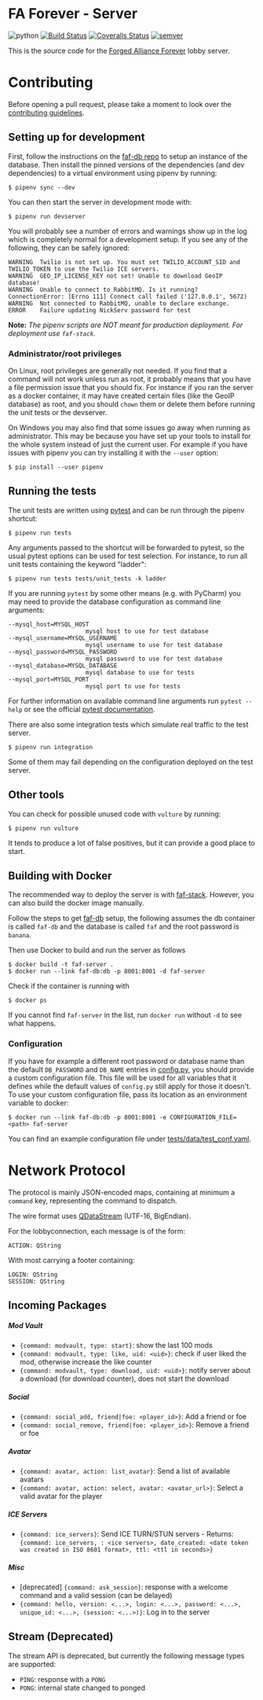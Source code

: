 # FA Forever - Server
![python](https://img.shields.io/badge/python-3.7-blue)
[![Build Status](https://travis-ci.org/FAForever/server.svg?branch=develop)](https://travis-ci.org/FAForever/server)
[![Coveralls Status](https://img.shields.io/coveralls/FAForever/server/develop.svg)](https://coveralls.io/github/FAForever/server)
[![semver](https://img.shields.io/badge/license-GPLv3-blue)](license.txt)

This is the source code for the
[Forged Alliance Forever](https://www.faforever.com/) lobby server.

# Contributing

Before opening a pull request, please take a moment to look over the
[contributing guidelines](CONTRIBUTING.md).

## Setting up for development

First, follow the instructions on the [faf-db repo](https://github.com/FAForever/db)
to setup an instance of the database. Then install the pinned versions of the
dependencies (and dev dependencies) to a virtual environment using pipenv by
running:

    $ pipenv sync --dev

You can then start the server in development mode with:

    $ pipenv run devserver

You will probably see a number of errors and warnings show up in the log which
is completely normal for a development setup. If you see any of the following,
they can be safely ignored:

    WARNING  Twilio is not set up. You must set TWILIO_ACCOUNT_SID and TWILIO_TOKEN to use the Twilio ICE servers.
    WARNING  GEO_IP_LICENSE_KEY not set! Unable to download GeoIP database!
    WARNING  Unable to connect to RabbitMQ. Is it running?
    ConnectionError: [Errno 111] Connect call failed ('127.0.0.1', 5672)
    WARNING  Not connected to RabbitMQ, unable to declare exchange.
    ERROR    Failure updating NickServ password for test

**Note:** *The pipenv scripts are NOT meant for production deployment. For
deployment use `faf-stack`.*

### Administrator/root privileges

On Linux, root privileges are generally not needed. If you find that a command
will not work unless run as root, it probably means that you have a file
permission issue that you should fix. For instance if you ran the server as a
docker container, it may have created certain files (like the GeoIP database) as
root, and you should `chown` them or delete them before running the unit tests
or the devserver.

On Windows you may also find that some issues go away when running as
administrator. This may be because you have set up your tools to install for the
whole system instead of just the current user. For example if you have issues
with pipenv you can try installing it with the `--user` option:

    $ pip install --user pipenv

## Running the tests

The unit tests are written using [pytest](https://docs.pytest.org/en/latest) and
can be run through the pipenv shortcut:

    $ pipenv run tests

Any arguments passed to the shortcut will be forwarded to pytest, so the usual
pytest options can be used for test selection. For instance, to run all unit
tests containing the keyword "ladder":

    $ pipenv run tests tests/unit_tests -k ladder

If you are running `pytest` by some other means (e.g. with PyCharm) you may need
to provide the database configuration as command line arguments:

    --mysql_host=MYSQL_HOST
                          mysql host to use for test database
    --mysql_username=MYSQL_USERNAME
                          mysql username to use for test database
    --mysql_password=MYSQL_PASSWORD
                          mysql password to use for test database
    --mysql_database=MYSQL_DATABASE
                          mysql database to use for tests
    --mysql_port=MYSQL_PORT
                          mysql port to use for tests

For further information on available command line arguments run `pytest --help`
or see the official
[pytest documentation](https://docs.pytest.org/en/latest/usage.html).

There are also some integration tests which simulate real traffic to the test
server.

    $ pipenv run integration

Some of them may fail depending on the configuration deployed on the test
server.

## Other tools

You can check for possible unused code with `vulture` by running:

    $ pipenv run vulture

It tends to produce a lot of false positives, but it can provide a good place
to start.

## Building with Docker

The recommended way to deploy the server is with
[faf-stack](https://github.com/FAForever/faf-stack). However, you can also
build the docker image manually.

Follow the steps to get [faf-db](https://github.com/FAForever/db) setup, the
following assumes the db container is called `faf-db` and the database is called
`faf` and the root password is `banana`.

Then use Docker to build and run the server as follows

    $ docker build -t faf-server .
    $ docker run --link faf-db:db -p 8001:8001 -d faf-server

Check if the container is running with

    $ docker ps

If you cannot find `faf-server` in the list, run `docker run` without `-d` to
see what happens.

### Configuration

If you have for example a different root password or database name than the default
`DB_PASSWORD` and `DB_NAME` entries in
[config.py](https://github.com/FAForever/server/blob/develop/server/config.py),
you should provide a custom configuration file.
This file will be used for all variables that it defines
while the default values of `config.py` still apply for those it doesn't.
To use your custom configuration file, pass its location as an environment
variable to docker:

    $ docker run --link faf-db:db -p 8001:8001 -e CONFIGURATION_FILE=<path> faf-server

You can find an example configuration file under
[tests/data/test_conf.yaml](https://github.com/FAForever/server/blob/develop/tests/data/test_conf.yaml).

# Network Protocol

The protocol is mainly JSON-encoded maps, containing at minimum a `command` key,
representing the command to dispatch.

The wire format uses [QDataStream](http://doc.qt.io/qt-5/qdatastream.html) (UTF-16, BigEndian).

For the lobbyconnection, each message is of the form:

    ACTION: QString

With most carrying a footer containing:

    LOGIN: QString
    SESSION: QString

## Incoming Packages

##### Mod Vault

* `{command: modvault, type: start}`: show the last 100 mods
* `{command: modvault, type: like, uid: <uid>}`: check if user liked the mod, otherwise increase the like counter
* `{command: modvault, type: download, uid: <uid>}`: notify server about a download (for download counter), does not start the download

##### Social
* `{command: social_add, friend|foe: <player_id>}`: Add a friend or foe
* `{command: social_remove, friend|foe: <player_id>}`: Remove a friend or foe

##### Avatar
* `{command: avatar, action: list_avatar}`: Send a list of available avatars
* `{command: avatar, action: select, avatar: <avatar_url>}`: Select a valid avatar for the player

##### ICE Servers

* `{command: ice_servers}`: Send ICE TURN/STUN servers - Returns: `{command: ice_servers, : <ice servers>, date_created: <date token was created in ISO 8601 format>, ttl: <ttl in seconds>}`

##### Misc

* [deprecated] `{command: ask_session}`: response with a welcome command and a valid session (can be delayed)
* `{command: hello, version: <...>, login: <...>, password: <...>, unique_id: <...>, (session: <...>)}`: Log in to the server

##  Stream (Deprecated)

The stream API is deprecated, but currently the following message types are supported:

* `PING`: response with a `PONG`
* `PONG`: internal state changed to ponged
